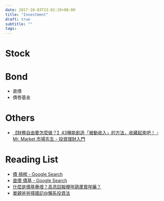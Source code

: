 ```yaml
---
date: 2017-10-03T23:02:29+08:00
title: "Investment"
draft: true
subtitle: ""
tags:
---
```


# Stock


# Bond
- 直債
- 債卷基金



# Others
- [【財務自由要怎麼做？】43種能創造「被動收入」的方法，收藏起來吧！ - Mr. Market 市場先生 - 投資理財入門](http://www.rich01.com/2016/03/43.html)

# Reading List
- [債 槓桿 - Google Search](https://www.google.com.hk/search?q=%E5%82%B5+%E6%A7%93%E6%A1%BF&oq=%E5%82%B5+%E6%A7%93%E6%A1%BF&aqs=chrome..69i57.826j0j9&sourceid=chrome&ie=UTF-8)
- [直債 債基 - Google Search](https://www.google.com.hk/search?newwindow=1&safe=off&q=%E7%9B%B4%E5%82%B5+%E5%82%B5%E5%9F%BA&oq=%E7%9B%B4%E5%82%B5+%E5%82%B5%E5%9F%BA&gs_l=psy-ab.3..35i39k1j0.798.3914.0.4210.9.8.1.0.0.0.217.966.1j3j2.6.0....0...1.1.64.psy-ab..2.3.401....0.RpkvJjgW5V4)
- [什麼是債基疊增？高息回報攪咩葫蘆賣咩藥？](http://hk70s.blogspot.hk/2016/12/blog-post_29.html?m=1)
- [單親爸爸撞牆記@懶系投資法](http://laxinvest.blogspot.hk/?m=1)

